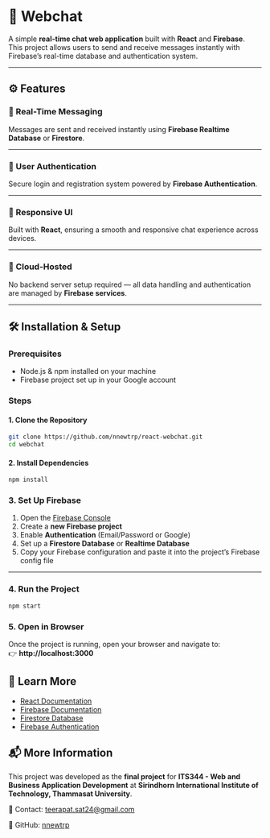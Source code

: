 # 💬 Webchat

A simple **real-time chat web application** built with **React** and **Firebase**.  
This project allows users to send and receive messages instantly with Firebase’s real-time database and authentication system.

---

## ⚙️ Features

### 🔹 Real-Time Messaging
Messages are sent and received instantly using **Firebase Realtime Database** or **Firestore**.

---

### 🔹 User Authentication
Secure login and registration system powered by **Firebase Authentication**.

---

### 🔹 Responsive UI
Built with **React**, ensuring a smooth and responsive chat experience across devices.

---

### 🔹 Cloud-Hosted
No backend server setup required — all data handling and authentication are managed by **Firebase services**.

---

## 🛠 Installation & Setup

### Prerequisites

- Node.js & npm installed on your machine
- Firebase project set up in your Google account

### Steps

#### 1. **Clone the Repository**
```bash
git clone https://github.com/nnewtrp/react-webchat.git
cd webchat
```

#### 2. **Install Dependencies**
```bash
npm install
```

### 3. **Set Up Firebase**
1. Open the [Firebase Console](https://console.firebase.google.com/)  
2. Create a **new Firebase project**  
3. Enable **Authentication** (Email/Password or Google)  
4. Set up a **Firestore Database** or **Realtime Database**  
5. Copy your Firebase configuration and paste it into the project’s Firebase config file  

---

### 4. **Run the Project**
```bash
npm start
```

### 5. **Open in Browser**
Once the project is running, open your browser and navigate to:  
👉 **http://localhost:3000**

## 📜 Learn More

- [React Documentation](https://react.dev/)  
- [Firebase Documentation](https://firebase.google.com/docs)  
- [Firestore Database](https://firebase.google.com/docs/firestore)  
- [Firebase Authentication](https://firebase.google.com/docs/auth)

## 📬 More Information  

This project was developed as the **final project** for **ITS344 - Web and Business Application Development** at **Sirindhorn International Institute of Technology, Thammasat University**.

📧 Contact: teerapat.sat24@gmail.com

🔗 GitHub: [nnewtrp](https://github.com/nnewtrp)
